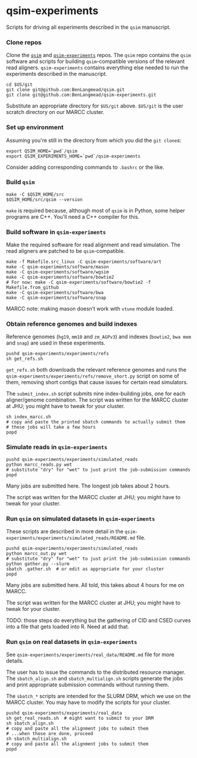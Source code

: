 # qsim-experiments

Scripts for driving all experiments described in the `qsim` manuscript.

### Clone repos

Clone the [`qsim`](https://github.com/BenLangmead/qsim) and [`qsim-experiments`](https://github.com/BenLangmead/qsim-experiments) repos.  The `qsim` repo contains the `qsim` software and scripts for building `qsim`-compatible versions of the relevant read aligners.  `qsim-experiments` contains everything else needed to run the experiments described in the manuscript.

```
cd $US/git
git clone git@github.com:BenLangmead/qsim.git
git clone git@github.com:BenLangmead/qsim-experiments.git
```

Substitute an appropriate directory for `$US/git` above.  `$US/git` is the user scratch directory on our MARCC cluster.

### Set up environment

Assuming you're still in the directory from which you did the `git clone`s:

```
export QSIM_HOME=`pwd`/qsim
export QSIM_EXPERIMENTS_HOME=`pwd`/qsim-experiments
```

Consider adding corresponding commands to `.bashrc` or the like.

### Build `qsim`

```
make -C $QSIM_HOME/src
$QSIM_HOME/src/qsim --version
```

`make` is required because, although most of `qsim` is in Python, some helper programs are C++.  You'll need a C++ compiler for this.

### Build software in `qsim-experiments`

Make the required software for read alignment and read simulation.  The read aligners are patched to be `qsim`-compatible.

```
make -f Makefile.src_linux -C qsim-experiments/software/art
make -C qsim-experiments/software/mason
make -C qsim-experiments/software/wgsim
make -C qsim-experiments/software/bowtie2
# For now: make -C qsim-experiments/software/bowtie2 -f Makefile.from_github
make -C qsim-experiments/software/bwa
make -C qsim-experiments/software/snap
```

MARCC note: making mason doesn’t work with `vtune` module loaded.

### Obtain reference genomes and build indexes

Reference genomes (`hg19`, `mm10` and `zm_AGPv3`) and indexes (`bowtie2`, `bwa mem` and `snap`) are used in these experiments.

```
pushd qsim-experiments/experiments/refs
sh get_refs.sh
```

`get_refs.sh` both downloads the relevant reference genomes and runs the `qsim-experiments/experiments/refs/remove_short.py` script on some of them, removing short contigs that cause issues for certain read simulators.

The `submit_index.sh` script submits nine index-building jobs, one for each aligner/genome combination.  The script was written for the MARCC cluster at JHU; you might have to tweak for your cluster.

```
sh index_marcc.sh
# copy and paste the printed sbatch commands to actually submit them
# these jobs will take a few hours
popd
```

### Simulate reads in `qsim-experiments`

```
pushd qsim-experiments/experiments/simulated_reads
python marcc_reads.py wet
# substitute "dry" for "wet" to just print the job-submission commands
popd
```

Many jobs are submitted here.  The longest job takes about 2 hours.

The script was written for the MARCC cluster at JHU; you might have to tweak for your cluster.

### Run `qsim` on simulated datasets in `qsim-experiments`

These scripts are described in more detail in the `qsim-experiments/experiments/simulated_reads/README.md` file.

```
pushd qsim-experiments/experiments/simulated_reads
python marcc_out.py wet
# substitute "dry" for "wet" to just print the job-submission commands
python gather.py --slurm
sbatch .gather.sh  # or edit as appropriate for your cluster
popd
```

Many jobs are submitted here.  All told, this takes about 4 hours for me on MARCC.

The script was written for the MARCC cluster at JHU; you might have to tweak for your cluster.

TODO: those steps do everything but the gathering of CID and CSED curves into a file that gets loaded into R.  Need at add that.

### Run `qsim` on real datasets in `qsim-experiments`

See `qsim-experiments/experiments/real_data/README.md` file for more details.

The user has to issue the commands to the distributed resource manager.  The `sbatch_align.sh` and `sbatch_multialign.sh` scripts generate the jobs and print appropriate submission commands without running them.

The `sbatch_*` scripts are intended for the SLURM DRM, which we use on the MARCC cluster.  You may have to modify the scripts for your cluster.

```
pushd qsim-experiments/experiments/real_data
sh get_real_reads.sh  # might want to submit to your DRM
sh sbatch_align.sh
# copy and paste all the alignment jobs to submit them
# ...when those are done, proceed
sh sbatch_multialign.sh
# copy and paste all the alignment jobs to submit them
popd
```
